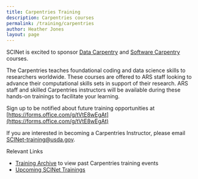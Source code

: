 ```yaml
---
title: Carpentries Training
description: Carpentries courses 
permalink: /training/carpentries
author: Heather Jones
layout: page
---
```


SCINet is excited to sponsor [Data Carpentry](https://datacarpentry.org/ecology-workshop/) and [Software Carpentry](https://software-carpentry.org/lessons/) courses.

The Carpentries teaches foundational coding and data science skills to researchers worldwide. These courses are offered to ARS staff looking to advance their computational skills sets in support of their research. ARS staff and skilled Carpentries instructors will be available during these hands-on trainings to facilitate your learning. 

Sign up to be notified about future training opportunities at [https://forms.office.com/g/tVtE8wEgAt](https://forms.office.com/g/tVtE8wEgAt)

If you are interested in becoming a Carpentries Instructor, please email SCINet-training@usda.gov.


Relevant Links
- [Training Archive](https://scinet.usda.gov/training-archive/) to view past Carpentries training events
- [Upcoming SCINet Trainings](https://scinet.usda.gov/training/training_event)

